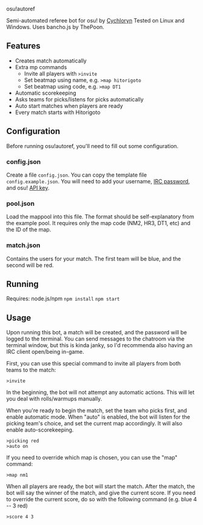 osu!autoref

Semi-automated referee bot for osu! by [Cychloryn](https://osu.ppy.sh/users/6921736)
Tested on Linux and Windows.
Uses bancho.js by ThePoon.

## Features
- Creates match automatically
- Extra mp commands
  - Invite all players with `>invite`
  - Set beatmap using name, e.g. `>map hitorigoto`
  - Set beatmap using code, e.g. `>map DT1`
- Automatic scorekeeping
- Asks teams for picks/listens for picks automatically
- Auto start matches when players are ready
- Every match starts with Hitorigoto  
 
## Configuration
Before running osu!autoref, you'll need to fill out some configuration.

### config.json
Create a file `config.json`. You can copy the template file `config.example.json`. You will need to add your username, [IRC password](https://osu.ppy.sh/p/irc), and osu! [API key](https://osu.ppy.sh/p/api).

### pool.json
Load the mappool into this file. The format should be self-explanatory from the example pool. It requires only the map code (NM2, HR3, DT1, etc) and the ID of the map.

### match.json
Contains the users for your match. The first team will be blue, and the second will be red.

## Running
Requires: node.js/npm
`npm install`
`npm start`

## Usage
Upon running this bot, a match will be created, and the password will be logged to the terminal. You can send messages to the chatroom via the terminal window, but this is kinda janky, so I'd recommenda also having an IRC client open/being in-game.

First, you can use this special command to invite all players from both teams to the match:
```
>invite
```

In the beginning, the bot will not attempt any automatic actions. This will let you deal with rolls/warmups manually.

When you're ready to begin the match, set the team who picks first, and enable automatic mode. When "auto" is enabled, the bot will listen for the picking team's choice, and set the current map accordingly. It will also enable auto-scorekeeping.
```
>picking red
>auto on
```

If you need to override which map is chosen, you can use the "map" command:
```
>map nm1
```

When all players are ready, the bot will start the match. After the match, the bot will say the winner of the match, and give the current score. If you need to override the current score, do so with the following command (e.g. blue 4 -- 3 red)
```
>score 4 3
```

